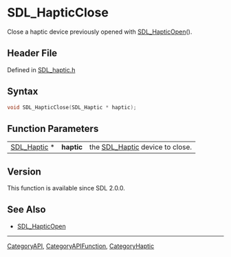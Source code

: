 # SDL_HapticClose

Close a haptic device previously opened with [SDL_HapticOpen](SDL_HapticOpen)().

## Header File

Defined in [SDL_haptic.h](https://github.com/libsdl-org/SDL/blob/SDL2/include/SDL_haptic.h)

## Syntax

```c
void SDL_HapticClose(SDL_Haptic * haptic);
```

## Function Parameters

|                            |            |                                               |
| -------------------------- | ---------- | --------------------------------------------- |
| [SDL_Haptic](SDL_Haptic) * | **haptic** | the [SDL_Haptic](SDL_Haptic) device to close. |

## Version

This function is available since SDL 2.0.0.

## See Also

- [SDL_HapticOpen](SDL_HapticOpen)

----
[CategoryAPI](CategoryAPI), [CategoryAPIFunction](CategoryAPIFunction), [CategoryHaptic](CategoryHaptic)

